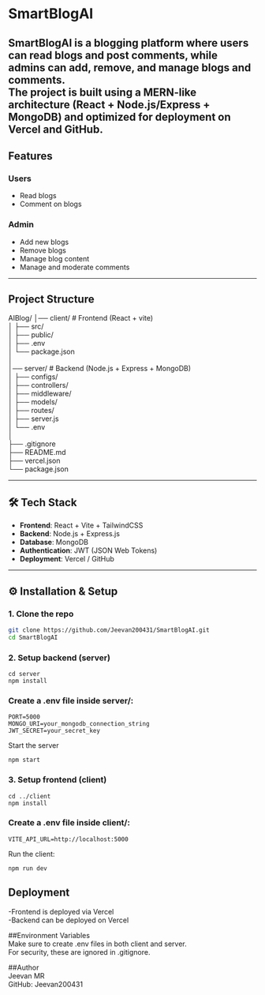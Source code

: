 # SmartBlogAI

SmartBlogAI is a blogging platform where users can **read blogs and post comments**, while admins can **add, remove, and manage blogs and comments**.  
The project is built using a **MERN-like architecture** (React + Node.js/Express + MongoDB) and optimized for deployment on **Vercel** and **GitHub**.
---

## Features  
### Users  
- Read blogs  
- Comment on blogs  

### Admin
-  Add new blogs  
-  Remove blogs  
-  Manage blog content  
-  Manage and moderate comments  

---  

##  Project Structure  
AIBlog/
│── client/ # Frontend (React + vite)  
│ ├── src/  
│ ├── public/  
│ ├── .env  
│ └── package.json  
│  
│── server/ # Backend (Node.js + Express + MongoDB)  
│ ├── configs/  
│ ├── controllers/  
│ ├── middleware/  
│ ├── models/  
│ ├── routes/  
│ ├── server.js  
│ └── .env  
│  
├── .gitignore  
├── README.md  
├── vercel.json  
└── package.json  

---

## 🛠️ Tech Stack
- **Frontend**: React + Vite + TailwindCSS  
- **Backend**: Node.js + Express.js  
- **Database**: MongoDB  
- **Authentication**: JWT (JSON Web Tokens)  
- **Deployment**: Vercel / GitHub   

---  

## ⚙️ Installation & Setup  

### 1. Clone the repo  
```bash
git clone https://github.com/Jeevan200431/SmartBlogAI.git
cd SmartBlogAI
```
### 2. Setup backend (server)  
```
cd server
npm install
```
### Create a .env file inside server/:  
```
PORT=5000
MONGO_URI=your_mongodb_connection_string
JWT_SECRET=your_secret_key
```
Start the server  
```  
npm start
```
### 3. Setup frontend (client)  
```
cd ../client
npm install
```

### Create a .env file inside client/:  
```
VITE_API_URL=http://localhost:5000  
```

Run the client:  
```
npm run dev  
```
## Deployment  
-Frontend is deployed via Vercel  
-Backend can be deployed on Vercel  

##Environment Variables   
Make sure to create .env files in both client and server.  
For security, these are ignored in .gitignore.  


##Author  
Jeevan MR  
GitHub: Jeevan200431  
 
